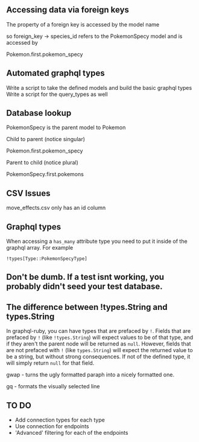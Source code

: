 ## Accessing data via foreign keys

The property of a foreign key is accessed by the model name

so foreign_key -> species_id refers to the PokemonSpecy model and is accessed
by

Pokemon.first.pokemon_specy

## Automated graphql types

Write a script to take the defined models and build the basic graphql types
Write a script for the query_types as well

## Database lookup

PokemonSpecy is the parent model to Pokemon

Child to parent (notice singular)

  Pokemon.first.pokemon_specy

Parent to child (notice plural)

  PokemonSpecy.first.pokemons

## CSV Issues

move_effects.csv only has an id column

## Graphql types

When accessing a `has_many` attribute type you need to put it inside of the
graphql array. For example

    !types[Type::PokemonSpecyType]

## Don't be dumb. If a test isnt working, you probably didn't seed your test database.

## The difference between !types.String and types.String

In graphql-ruby, you can have types that are prefaced by `!`. Fields that are
prefaced by `!` (like `!types.String`) will expect values to be of that type,
and if they aren't the parent node will be returned as `null`. However, fields
that are not prefaced with `!` (like `types.String`) will expect the returned
value to be a string, but without strong consequences. If not of the defined
type, it will simply return `null` for that field. 

gwap - turns the ugly formatted paraph into a nicely formatted one.  

gq - formats the visually selected line

## TO DO

  - Add connection types for each type
  - Use connection for endpoints
  - 'Advanced' filtering for each of the endpoints
